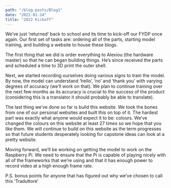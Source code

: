 ```yaml
---
path: "/blog-posts/Blog1"
date: "2022-01-24"
title: "2022 Kickoff"
---
```


We’ve just ‘returned’ back to school and its time to kick-off our FYDP once again. Our first set of tasks are: ordering all of the parts, starting model training, and building a website to house these blogs. 

The first thing that we did is order everything to Alexiou (the hardware master) so that he can began building things. He’s since received the parts and scheduled a time to 3D print the outer shell. 

Next, we started recording ourselves doing various signs to train the model. By now, the model can understand ‘hello’, ‘no’ and ‘thank you’ with varying degrees of accuracy (we’ll work on that). We plan to continue training over the next few months as its accuracy is crucial to the success of the product (considering this is a translator it should probably be able to translate).

The last thing we’ve done so far is build this website. We took the bones from one of our personal websites and built this on top of it. The hardest part was exactly what anyone would expect it to be: colours. We’ve changed the colours on this website at least 27 times so we hope that you like them. We will continue to build on this website as the term progresses so that future students desperately looking for capstone ideas can look at a pretty website. 

Moving forward, we’ll be working on getting the model to work on the Raspberry Pi. We need to ensure that the Pi is capable of playing nicely with all of the frameworks that we’re using and that it has enough power to record video at a high enough frame rate. 

P.S. bonus points for anyone that has figured out why we’ve chosen to call this ‘Traduttore’
